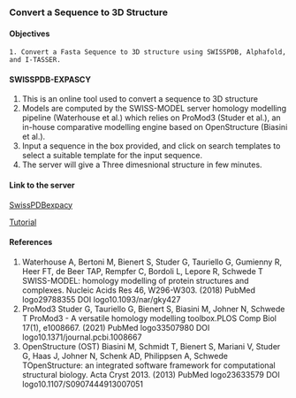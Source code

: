 ### Convert a Sequence to 3D Structure

#### Objectives
```
1. Convert a Fasta Sequence to 3D structure using SWISSPDB, Alphafold, and I-TASSER.
```


#### SWISSPDB-EXPASCY
1. This is an online tool used to convert a sequence to 3D structure
2. Models are computed by the SWISS-MODEL server homology modelling pipeline (Waterhouse et al.) which relies on ProMod3 (Studer et al.), an in-house comparative modelling engine based on OpenStructure (Biasini et al.).
3. Input a sequence in the box provided, and click on search templates to select a suitable template for the input sequence.
4. The server will give a Three dimesnional structure in few minutes.

#### Link to the server
 [SwissPDBexpacy](https://swissmodel.expasy.org/interactive)
 
 [Tutorial](https://swissmodel.expasy.org/docs/examples)
 












#### References
1. Waterhouse A, Bertoni M, Bienert S, Studer G, Tauriello G, Gumienny R, Heer FT, de Beer TAP, Rempfer C, Bordoli L, Lepore R, Schwede T
SWISS-MODEL: homology modelling of protein structures and complexes. Nucleic Acids Res 46, W296-W303. (2018) PubMed logo29788355 DOI logo10.1093/nar/gky427
2. ProMod3 Studer G, Tauriello G, Bienert S, Biasini M, Johner N, Schwede T ProMod3 - A versatile homology modelling toolbox.PLOS Comp Biol 17(1), e1008667. (2021)
PubMed logo33507980 DOI logo10.1371/journal.pcbi.1008667
3. OpenStructure (OST) Biasini M, Schmidt T, Bienert S, Mariani V, Studer G, Haas J, Johner N, Schenk AD, Philippsen A, Schwede TOpenStructure: an integrated software framework for computational structural biology. Acta Cryst 2013. (2013) PubMed logo23633579 DOI logo10.1107/S0907444913007051
